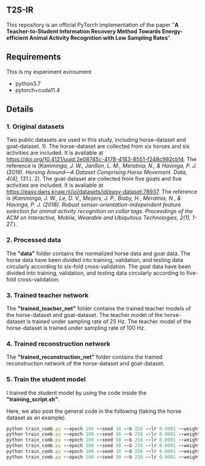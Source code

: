 ## T2S-IR

This repository is an official PyTorch implementation of the paper "__A Teacher-to-Student Information Recovery Method Towards Energy-efficient Animal Activity Recognition with Low Sampling Rates__".

## Requirements

This is my experiment eviroument
- python3.7
- pytorch+cuda11.4

## Details
### 1. Original datasets
Two public datasets are used in this study, including horse-dataset and goat-dataset.
1). The horse-dataset are collected from six horses and six activities are included. It is avaliable at
https://doi.org/10.4121/uuid:2e08745c-4178-4183-8551-f248c992cb14. The reference is (_Kamminga, J. W., Janßen, L. M., Meratnia, N., & Havinga, P. J. (2019). Horsing Around—A Dataset Comprising Horse Movement. Data, 4(4), 131._).
2). The goat-dataset are collected from five goats and five activities are included. It is avaliable at
https://easy.dans.knaw.nl/ui/datasets/id/easy-dataset:78937. The reference is (_Kamminga, J. W., Le, D. V., Meijers, J. P., Bisby, H., Meratnia, N., & Havinga, P. J. (2018). Robust sensor-orientation-independent feature selection for animal activity recognition on collar tags. Proceedings of the ACM on Interactive, Mobile, Wearable and Ubiquitous Technologies, 2(1), 1-27._).

### 2. Processed data
The __"data"__ folder contains the normalized horse data and goat data. 
The horse data have been divided into training, validation, and testing data circularly according to six-fold cross-validation.
The goat data have been divided into training, validation, and testing data circularly according to five-fold cross-validation.

### 3. Trained teacher network
The __"trained_teacher_net"__ folder contains the trained teacher models of the horse-dataset and goat-dataset. 
The teacher model of the horse-dataset is trained under sampling rate of 25 Hz.
The teacher model of the horse-dataset is trained under sampling rate of 100 Hz.

### 4. Trained reconstruction network
The __"trained_reconstruction_net"__ folder contains the trained reconstruction network of the horse-dataset and goat-dataset.

### 5. Train the student model
I trained the student model by using the code inside the __"training_script.sh"__.

Here, we also post the general code in the following (taking the horse dataset as an example).
```ruby
python train_comb.py --epoch 100 --seed 10 --b 256 --lr 0.0001 --weight_d 0.1 --gamma 0.5 --beta 0.9999 --gpu 1 --n_skip 8 --ir_loss_weight lambda_1 --rec_loss_weight lambda_2 --trained_teacher_net 'trained_teacher_net/canet-best_25Hz_baseline_sam_fold1.pth' --trained_recon_net 'trained_reconstruction_net/reconnet-best_fold1.pth' --data_path 'data/myTensor_1.pt' --save_path 'combination_setting1'
python train_comb.py --epoch 100 --seed 10 --b 256 --lr 0.0001 --weight_d 0.1 --gamma 0.5 --beta 0.9999 --gpu 1 --n_skip 8 --ir_loss_weight lambda_1 --rec_loss_weight lambda_2 --trained_teacher_net 'trained_teacher_net/canet-best_25Hz_baseline_sam_fold2.pth' --trained_recon_net 'trained_reconstruction_net/reconnet-best_fold2.pth' --data_path 'data/myTensor_2.pt' --save_path 'combination_setting2'
python train_comb.py --epoch 100 --seed 10 --b 256 --lr 0.0001 --weight_d 0.1 --gamma 0.5 --beta 0.9999 --gpu 1 --n_skip 8 --ir_loss_weight lambda_1 --rec_loss_weight lambda_2 --trained_teacher_net 'trained_teacher_net/canet-best_25Hz_baseline_sam_fold3.pth' --trained_recon_net 'trained_reconstruction_net/reconnet-best_fold3.pth' --data_path 'data/myTensor_3.pt' --save_path 'combination_setting3'
python train_comb.py --epoch 100 --seed 10 --b 256 --lr 0.0001 --weight_d 0.1 --gamma 0.5 --beta 0.9999 --gpu 1 --n_skip 8 --ir_loss_weight lambda_1 --rec_loss_weight lambda_2 --trained_teacher_net 'trained_teacher_net/canet-best_25Hz_baseline_sam_fold4.pth' --trained_recon_net 'trained_reconstruction_net/reconnet-best_fold4.pth' --data_path 'data/myTensor_4.pt' --save_path 'combination_setting4'
python train_comb.py --epoch 100 --seed 10 --b 256 --lr 0.0001 --weight_d 0.1 --gamma 0.5 --beta 0.9999 --gpu 1 --n_skip 8 --ir_loss_weight lambda_1 --rec_loss_weight lambda_2 --trained_teacher_net 'trained_teacher_net/canet-best_25Hz_baseline_sam_fold5.pth' --trained_recon_net 'trained_reconstruction_net/reconnet-best_fold5.pth' --data_path 'data/myTensor_5.pt' --save_path 'combination_setting5'
python train_comb.py --epoch 100 --seed 10 --b 256 --lr 0.0001 --weight_d 0.1 --gamma 0.5 --beta 0.9999 --gpu 1 --n_skip 8 --ir_loss_weight lambda_1 --rec_loss_weight lambda_2 --trained_teacher_net 'trained_teacher_net/canet-best_25Hz_baseline_sam_fold6.pth' --trained_recon_net 'trained_reconstruction_net/reconnet-best_fold6.pth' --data_path 'data/myTensor_6.pt' --save_path 'combination_setting6'
```
